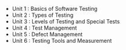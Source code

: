 - Unit 1 : Basics of Software Testing
- Unit 2 : Types of Testing
- Unit 3 : Levels of Testing and Special Tests
- Unit 4 : Test Management
- Unit 5 : Defect Management
- Unit 6 : Testing Tools and Measurement
